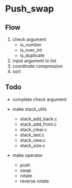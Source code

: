 # Push_swap

## Flow
1. check argument
	- is_number
	- is_over_int
	- is_duplicate
1. input argument to list
1. coordinate compression
1. sort

## Todo
- complete check argument
- make stack_utils
	- stack_add_back.c
	- stack_add_front.c
	- stack_clear.c
	- stack_last.c
	- stack_new.c
	- stack_size.c

- make operator
	 - push
	 - swap
	 - rotate
	 - reverse rotate


